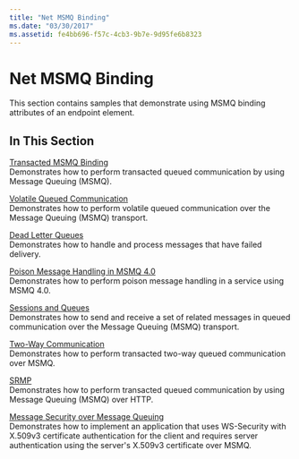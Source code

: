 ```yaml
---
title: "Net MSMQ Binding"
ms.date: "03/30/2017"
ms.assetid: fe4bb696-f57c-4cb3-9b7e-9d95fe6b8323
---
```

# Net MSMQ Binding
This section contains samples that demonstrate using MSMQ binding attributes of an endpoint element.  
  
## In This Section  
 [Transacted MSMQ Binding](transacted-msmq-binding.md)  
 Demonstrates how to perform transacted queued communication by using Message Queuing (MSMQ).  
  
 [Volatile Queued Communication](volatile-queued-communication.md)  
 Demonstrates how to perform volatile queued communication over the Message Queuing (MSMQ) transport.  
  
 [Dead Letter Queues](dead-letter-queues.md)  
 Demonstrates how to handle and process messages that have failed delivery.  
  
 [Poison Message Handling in MSMQ 4.0](poison-message-handling-in-msmq-4-0.md)  
 Demonstrates how to perform poison message handling in a service using MSMQ 4.0.  
  
 [Sessions and Queues](sessions-and-queues.md)  
 Demonstrates how to send and receive a set of related messages in queued communication over the Message Queuing (MSMQ) transport.  
  
 [Two-Way Communication](two-way-communication.md)  
 Demonstrates how to perform transacted two-way queued communication over MSMQ.
  
 [SRMP](srmp.md)  
 Demonstrates how to perform transacted queued communication by using Message Queuing (MSMQ) over HTTP.  
  
 [Message Security over Message Queuing](message-security-over-message-queuing.md)  
 Demonstrates how to implement an application that uses WS-Security with X.509v3 certificate authentication for the client and requires server authentication using the server's X.509v3 certificate over MSMQ.
